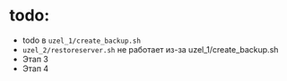 # todo:
- todo в `uzel_1/create_backup.sh`
- `uzel_2/restoreserver.sh` не работает из-за uzel_1/create_backup.sh
- Этап 3
- Этап 4